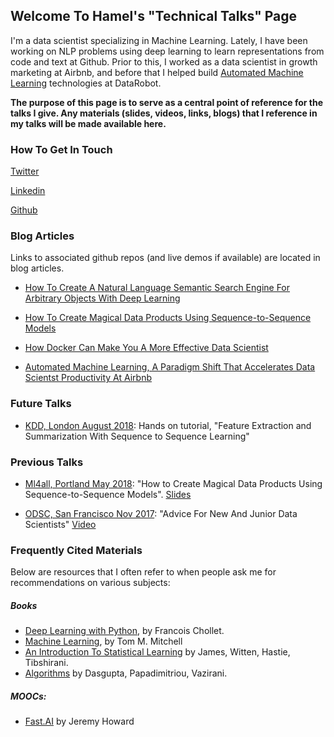 ## Welcome To Hamel's "Technical Talks" Page

I'm a data scientist specializing in Machine Learning.  Lately, I have been working on NLP problems using deep learning to learn representations from code and text at Github.  Prior to this, I worked as a data scientist in growth marketing at Airbnb, and before that I helped build [Automated Machine Learning](https://www.kdnuggets.com/2017/01/current-state-automated-machine-learning.html) technologies at DataRobot.    

**The purpose of this page is to serve as a central point of reference for the talks I give.  Any materials (slides, videos, links, blogs) that I reference in my talks will be made available here.**

### How To Get In Touch

[Twitter](https://twitter.com/HamelHusain)

[Linkedin](https://www.linkedin.com/in/hamelhusain/)

[Github](http://www.github.com/hamelsmu)


### Blog Articles
Links to associated github repos (and live demos if available) are located in blog articles.

- [How To Create A Natural Language Semantic Search Engine For Arbitrary Objects With Deep Learning]()

- [How To Create Magical Data Products Using Sequence-to-Sequence Models](https://towardsdatascience.com/how-to-create-data-products-that-are-magical-using-sequence-to-sequence-models-703f86a231f8)

- [How Docker Can Make You A More Effective Data Scientist](https://towardsdatascience.com/how-docker-can-help-you-become-a-more-effective-data-scientist-7fc048ef91d5)

- [Automated Machine Learning, A Paradigm Shift That Accelerates Data Scientst Productivity At Airbnb](https://medium.com/airbnb-engineering/automated-machine-learning-a-paradigm-shift-that-accelerates-data-scientist-productivity-airbnb-f1f8a10d61f8)

### Future Talks
- [KDD, London August 2018](http://www.kdd.org/kdd2018/hands-on-tutorials):  Hands on tutorial, "Feature Extraction and Summarization With Sequence to Sequence Learning"


### Previous Talks
 - [Ml4all, Portland May 2018](http://ml4all.org/): "How to Create Magical Data Products Using Sequence-to-Sequence Models".  [Slides](https://docs.google.com/presentation/d/1pqkOWcIjpaXJPiP3_MT9KrdiZd0LoAWxh6Ei28i4CM8/edit?usp=sharing)
 
 - [ODSC, San Francisco Nov 2017](https://old.opendatascience.com/conferences/advice-for-new-and-junior-data-scientists-hamel-husain-l-odsc-west-2017/): "Advice For New And Junior Data Scientists" [Video](https://www.youtube.com/watch?v=eDK1R6tpZlA&feature=youtu.be)
 
 
 ### Frequently Cited Materials
 Below are resources that I often refer to when people ask me for recommendations on various subjects:
 
 ##### Books

 - [Deep Learning with Python](https://www.amazon.com/Deep-Learning-Python-Francois-Chollet/dp/1617294438), by Francois Chollet.
 - [Machine Learning](https://www.cs.ubbcluj.ro/~gabis/ml/ml-books/McGrawHill%20-%20Machine%20Learning%20-Tom%20Mitchell.pdf), by Tom M. Mitchell
 - [An Introduction To Statistical Learning](https://www.amazon.com/Introduction-Statistical-Learning-Applications-Statistics/dp/1461471370/ref=sr_1_1_sspa?s=books&ie=UTF8&qid=1527458015&sr=1-1-spons&keywords=an+introduction+to+statistical+learning&psc=1) by James, Witten, Hastie, Tibshirani.
 - [Algorithms](http://algorithmics.lsi.upc.edu/docs/Dasgupta-Papadimitriou-Vazirani.pdf) by Dasgupta, Papadimitriou, Vazirani.
 
 ##### MOOCs:
 - [Fast.AI](http://www.fast.ai/) by Jeremy Howard

